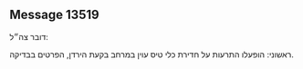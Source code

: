 ## Message 13519

דובר צה״ל:

ראשוני: הופעלו התרעות על חדירת כלי טיס עוין במרחב בקעת הירדן, הפרטים בבדיקה.

